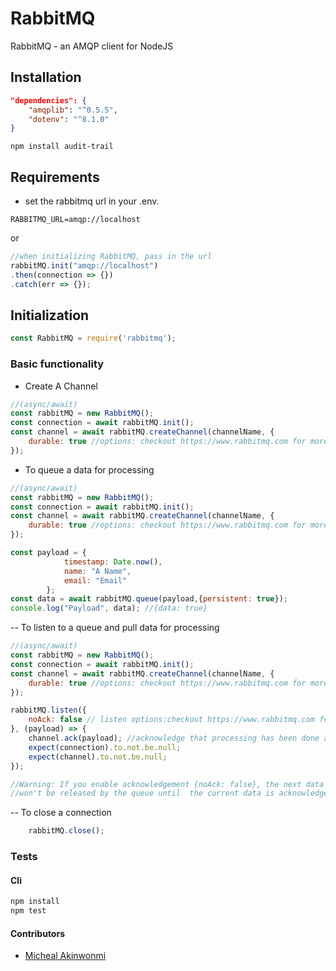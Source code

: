 RabbitMQ 
===========
 RabbitMQ - an AMQP client for NodeJS

## Installation
```json
"dependencies": {
    "amqplib": "^0.5.5",
    "dotenv": "^8.1.0"
}
```
```npm install audit-trail```
## Requirements
- set the rabbitmq url in your .env.
```dotenv
RABBITMQ_URL=amqp://localhost
```
or
```javascript
//when initializing RabbitMQ, pass in the url
rabbitMQ.init("amqp://localhost")
.then(connection => {})
.catch(err => {});

```
## Initialization
```javascript
const RabbitMQ = require('rabbitmq');
```


### Basic functionality
- Create A Channel
```javascript
//(async/await)
const rabbitMQ = new RabbitMQ();
const connection = await rabbitMQ.init();
const channel = await rabbitMQ.createChannel(channelName, {
    durable: true //options: checkout https://www.rabbitmq.com for more options
});
```
- To queue a data for processing
```javascript
//(async/await)
const rabbitMQ = new RabbitMQ();
const connection = await rabbitMQ.init();
const channel = await rabbitMQ.createChannel(channelName, {
    durable: true //options: checkout https://www.rabbitmq.com for more options
});

const payload = {
            timestamp: Date.now(),
            name: "A Name",
            email: "Email"
        };
const data = await rabbitMQ.queue(payload,{persistent: true});
console.log("Payload", data); //{data: true}

```
-- To listen to a queue and pull data for processing
```javascript
//(async/await)
const rabbitMQ = new RabbitMQ();
const connection = await rabbitMQ.init();
const channel = await rabbitMQ.createChannel(channelName, {
    durable: true //options: checkout https://www.rabbitmq.com for more options
});

rabbitMQ.listen({
    noAck: false // listen options:checkout https://www.rabbitmq.com for more options
}, (payload) => {
    channel.ack(payload); //acknowledge that processing has been done and remove from queue
    expect(connection).to.not.be.null;
    expect(channel).to.not.be.null;
});

//Warning: If you enable acknowledgement {noAck: false}, the next data on the queue 
//won't be released by the queue until  the current data is acknowledge.
```

-- To close a connection
```javascript
    rabbitMQ.close();
```


### Tests
#### Cli
```bash
npm install
npm test
```

#### Contributors
- [Micheal Akinwonmi](https://github.com/blackhades)
